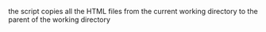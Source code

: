 the script copies all the HTML files from the current working directory to the parent of the working directory
